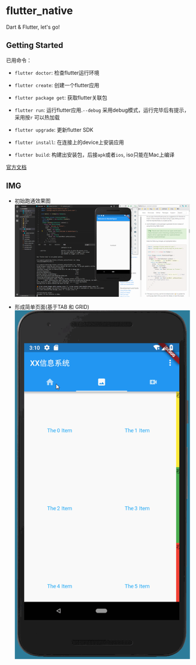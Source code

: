 # flutter_native

Dart & Flutter, let's go!

## Getting Started

已用命令：

- `flutter doctor`: 检查flutter运行环境

- `flutter create`: 创建一个flutter应用

- `flutter package get`: 获取flutter关联包

- `flutter run`: 运行flutter应用.`--debug` 采用debug模式，运行完毕后有提示，采用按`r` 可以热加载

- `flutter upgrade`: 更新flutter SDK

- `flutter install`: 在连接上的device上安装应用

- `flutter build`: 构建出安装包，后接`apk`或者`ios`, iso只能在Mac上编译

[官方文档](https://flutter.io/get-started/install/)

## IMG
- 初始跑通效果图
![IMAGE](https://github.com/WanderHuang/FlutterFly/blob/master/docs/img/init.png)

- 形成简单页面(基于TAB 和 GRID)
![demo](https://github.com/WanderHuang/FlutterFly/blob/master/docs/img/demo_1.gif)
